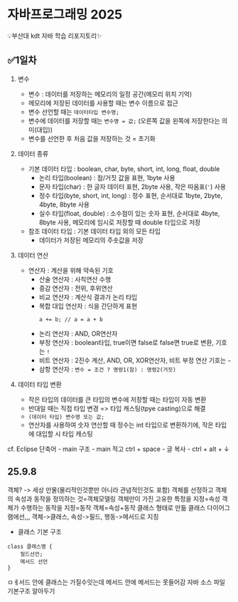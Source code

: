 # 자바프로그래밍 2025
:bulb:부산대 kdt 자바 학습 리포지토리:sparkles:

## :white_check_mark:1일차
1. 변수
    - 변수 : 데이터를 저장하는 메모리의 일정 공간(메모리 위치 기억)
    - 메모리에 저장된 데이터를 사용할 때는 변수 이름으로 접근
    - 변수 선언할 때는 `데이터타입 변수명;`
    - 변수에 데이터를 저장할 때는 `변수명 = 값;` (오른쪽 값을 왼쪽에 저장한다는 의미(대입))
    - 변수를 선언한 후 처음 값을 저장하는 것 = 초기화
    
2. 데이터 종류
    - 기본 데이터 타입 : boolean, char, byte, short, int, long, float, double
        - 논리 타입(boolean) : 참/거짓 값을 표현, 1byte 사용
        - 문자 타입(char) : 한 글자 데이터 표현, 2byte 사용, 작은 따옴표(`'`) 사용
        - 정수 타입(byte, short, int, long) : 정수 표현, 순서대로 1byte, 2byte, 4byte, 8byte 사용
        - 실수 타입(float, double) : 소수점이 있는 숫자 표현, 순서대로 4byte, 8byte 사용, 메모리에 임시로 저장할 때 double 타입으로 저장
    - 참조 데이터 타입 : 기본 데이터 타입 외의 모든 타입
        - 데이터가 저장된 메모리의 주솟값을 저장

3. 데이터 연산
    - 연산자 : 계산을 위해 약속된 기호
        - 산술 연산자 : 사칙연산 수행
        - 증감 연산자 : 전위, 후위연산
        - 비교 연산자 : 계산식 결과가 논리 타입
        - 복합 대입 연산자 : 식을 간단하게 표현
            ```
            a += b; // a = a + b
            ```
        - 논리 연산자 : AND, OR연산자
        - 부정 연산자 : boolean타입, true이면 false로 false면 true로 변환, 기호는 `!` 
        - 비트 연산자 : 2진수 계산, AND, OR, XOR연산자, 비트 부정 연산 기호는 `~`
        - 삼항 연산자 : `변수 = 조건 ? 명령1(참) : 명령2(거짓)`

4. 데이터 타입 변환
    - 작은 타입의 데이터를 큰 타입의 변수에 저장할 때는 타입이 자동 변환
    - 반대일 때는 직접 타입 변경 => 타입 캐스팅(tpye casting)으로 해결
    - `(데이터 타입) 변수명 또는 값;`
    - 연산자를 사용하여 숫자 연산할 때 정수는 int 타입으로 변환하기에, 작은 타입에 대입할 시 타입 캐스팅

cf. Eclipse 단축어
    - main 구조 - main 적고 ctrl + space
    - 글 복사 - ctrl + alt + ↓


## 25.9.8
객체? -> 세상 만물(물리적인것뿐만 아니라 관념적인것도 포함)
객체를 선정하고 객체의 속성과 동작을 정의하는 것=객체모델링
객체만이 가진 고유한 특정을 지정=속성
객체가 수행하는 동작을 지정=동작
객체=속성+동작
클래스 형태로 만듦
클래스 다이어그램에선,,, 객체->클래스, 속성->필드, 행동->메서드로 지칭
- 클래스 기본 구조
```
class 클래스명 {
    필드선언;
    메서드 선언
}
```
ㅁㅔ서드 안에 클래스는 가질수잇는데 메서드 안에 메서드는 못들어감
자바 소스 파일 기본구조 알아두기
